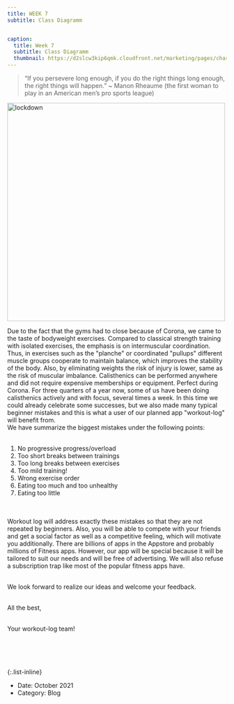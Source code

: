```yaml
---
title: WEEK 7
subtitle: Class Diagramm


caption:
  title: Week 7
  subtitle: Class Diagramm
  thumbnail: https://d2slcw3kip6qmk.cloudfront.net/marketing/pages/chart/class-diagram-for-hotel-management-system-UML/UML_class_diagram_hotel-949x683.PNG
---
```


> “If you persevere long enough, if you do the right things long enough, the right things will happen.” ~ Manon Rheaume (the first woman to play in an American men’s pro sports league)

<img src="https://cfcdn.aerzteblatt.de/bilder/2020/06/img243528501.jpg" alt="lockdown" width="500"/>

<div align="left">

Due to the fact that the gyms had to close because of Corona, we came to the taste of bodyweight exercises. Compared to classical strength training with isolated exercises, the emphasis is on intermuscular coordination. Thus, in exercises such as the "planche" or coordinated "pullups" different muscle groups cooperate to maintain balance, which improves the stability of the body. Also, by eliminating weights the risk of injury is lower, same as the risk of muscular imbalance. Calisthenics can be performed anywhere and did not require expensive memberships or equipment. Perfect during Corona. For three quarters of a year now, some of us have been doing calisthenics actively and with focus, several times a week. In this time we could already celebrate some successes, but we also made many typical beginner mistakes and this is what a user of our planned app "workout-log" will benefit from. <br>
We have summarize the biggest mistakes under the following points: <br>
<br>
<ol>
<li>No progressive progress/overload</li>
<li>Too short breaks between trainings</li>
<li>Too long breaks between exercises</li>
<li>Too mild training!</li>
<li>Wrong exercise order</li>
<li>Eating too much and too unhealthy</li>
<li>Eating too little</li>
</ol><br><br>
Workout log will address exactly these mistakes so that they are not repeated by beginners. Also, you will be able to compete with your friends and get a social factor as well as a competitive feeling, which will motivate you additionally. 
There are billions of apps in the Appstore and probably millions of Fitness apps. However, our app will be special because it will be tailored to suit our needs and will be free of advertising. We will also refuse a subscription trap like most of the popular fitness apps have.  <br><br>

We look forward to realize our ideas and welcome your feedback.<br><br>

All the best,<br><br>

Your workout-log team!<br><br><br><br><br>

</div>


{:.list-inline}
- Date: October 2021
- Category: Blog
